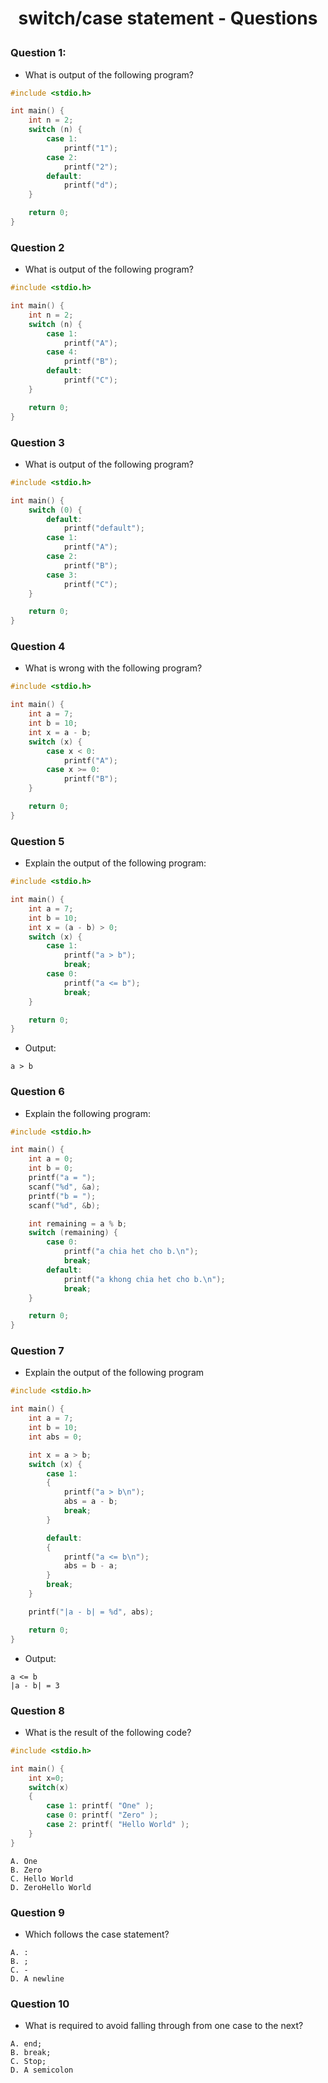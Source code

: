 # <p align="center">**switch/case statement - Questions**</p>

### Question 1:
- What is output of the following program?
```C
#include <stdio.h>

int main() {
    int n = 2;
    switch (n) {
        case 1:
            printf("1");
        case 2:
            printf("2");
        default:
            printf("d");
    }

    return 0;
}
```

### Question 2
- What is output of the following program?
```C
#include <stdio.h>

int main() {
    int n = 2;
    switch (n) {
        case 1:
            printf("A");
        case 4:
            printf("B");
        default:
            printf("C");
    }

    return 0;
}
```

### Question 3
- What is output of the following program?
```C
#include <stdio.h>

int main() {
    switch (0) {
        default:
            printf("default");
        case 1:
            printf("A");
        case 2:
            printf("B");
        case 3:
            printf("C");
    }

    return 0;
}
```

### Question 4
- What is wrong with the following program?
```C
#include <stdio.h>

int main() {
    int a = 7;
    int b = 10;
    int x = a - b;
    switch (x) {
        case x < 0:
            printf("A");
        case x >= 0:
            printf("B");
    }

    return 0;
}
```

### Question 5
- Explain the output of the following program:
```C
#include <stdio.h>

int main() {
    int a = 7;
    int b = 10;
    int x = (a - b) > 0;
    switch (x) {
        case 1:
            printf("a > b");
            break;
        case 0:
            printf("a <= b");
            break;
    }

    return 0;
}
```
- Output:
```
a > b
```

### Question 6
- Explain the following program:
```C
#include <stdio.h>

int main() {
    int a = 0;
    int b = 0;
    printf("a = ");
    scanf("%d", &a);
    printf("b = ");
    scanf("%d", &b);

    int remaining = a % b;
    switch (remaining) {
        case 0:
            printf("a chia het cho b.\n");
            break;
        default:
            printf("a khong chia het cho b.\n");
            break;
    }

    return 0;
}
```

### Question 7
- Explain the output of the following program
```C
#include <stdio.h>

int main() {
    int a = 7;
    int b = 10;
    int abs = 0;

    int x = a > b;
    switch (x) {
        case 1:
        {
            printf("a > b\n");
            abs = a - b;
            break;
        }

        default:
        {
            printf("a <= b\n");
            abs = b - a;
        }
        break;
    }

    printf("|a - b| = %d", abs);

    return 0;
}
```
- Output:
```
a <= b
|a - b| = 3
```


### Question 8
- What is the result of the following code?

```C
#include <stdio.h>

int main() {
    int x=0;
    switch(x)
    {
        case 1: printf( "One" );
        case 0: printf( "Zero" );
        case 2: printf( "Hello World" );
    }
}
```
```
A. One
B. Zero
C. Hello World
D. ZeroHello World
```

### Question 9
- Which follows the case statement?
```
A. :
B. ;
C. -
D. A newline
```

### Question 10
- What is required to avoid falling through from one case to the next?
```
A. end;
B. break;
C. Stop;
D. A semicolon
```